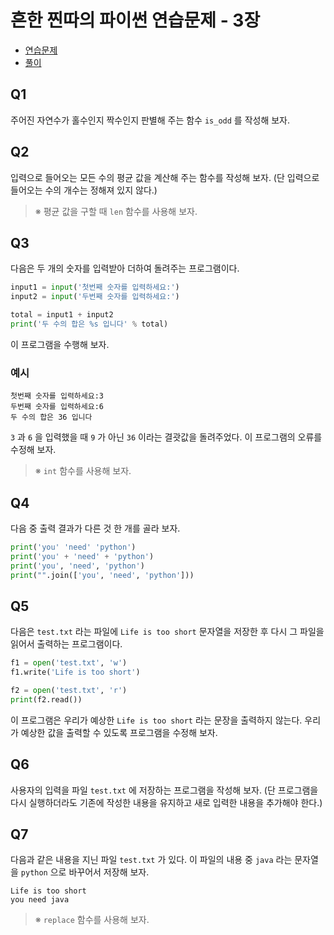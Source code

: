 # 흔한 찐따의 파이썬 연습문제 - 3장
- [연습문제](https://wikidocs.net/42528)
- [풀이](https://wikidocs.net/12769#04)

## Q1
주어진 자연수가 홀수인지 짝수인지 판별해 주는 함수 `is_odd` 를 작성해 보자.

## Q2
입력으로 들어오는 모든 수의 평균 값을 계산해 주는 함수를 작성해 보자. (단 입력으로 들어오는 수의 개수는 정해져 있지 않다.)

> ※ 평균 값을 구할 때 `len` 함수를 사용해 보자.

## Q3
다음은 두 개의 숫자를 입력받아 더하여 돌려주는 프로그램이다.

```python
input1 = input('첫번째 숫자를 입력하세요:')
input2 = input('두번째 숫자를 입력하세요:')

total = input1 + input2
print('두 수의 합은 %s 입니다' % total)
```

이 프로그램을 수행해 보자.

### 예시
```
첫번째 숫자를 입력하세요:3
두번째 숫자를 입력하세요:6
두 수의 합은 36 입니다
```

`3` 과 `6` 을 입력했을 때 `9` 가 아닌 `36` 이라는 결괏값을 돌려주었다.
이 프로그램의 오류를 수정해 보자.

> ※ `int` 함수를 사용해 보자.

## Q4
다음 중 출력 결과가 다른 것 한 개를 골라 보자.

```python
print('you' 'need' 'python')
print('you' + 'need' + 'python')
print('you', 'need', 'python')
print("".join(['you', 'need', 'python']))
```

## Q5
다음은 `test.txt` 라는 파일에 `Life is too short` 문자열을 저장한 후 다시 그 파일을 읽어서 출력하는 프로그램이다.

```python
f1 = open('test.txt', 'w')
f1.write('Life is too short')

f2 = open('test.txt', 'r')
print(f2.read())
```

이 프로그램은 우리가 예상한 `Life is too short` 라는 문장을 출력하지 않는다.
우리가 예상한 값을 출력할 수 있도록 프로그램을 수정해 보자.

## Q6
사용자의 입력을 파일 `test.txt` 에 저장하는 프로그램을 작성해 보자. (단 프로그램을 다시 실행하더라도 기존에 작성한 내용을 유지하고 새로 입력한 내용을 추가해야 한다.)

## Q7
다음과 같은 내용을 지닌 파일 `test.txt` 가 있다. 이 파일의 내용 중 `java` 라는 문자열을 `python` 으로 바꾸어서 저장해 보자.

```
Life is too short
you need java
```

> ※ `replace` 함수를 사용해 보자.
